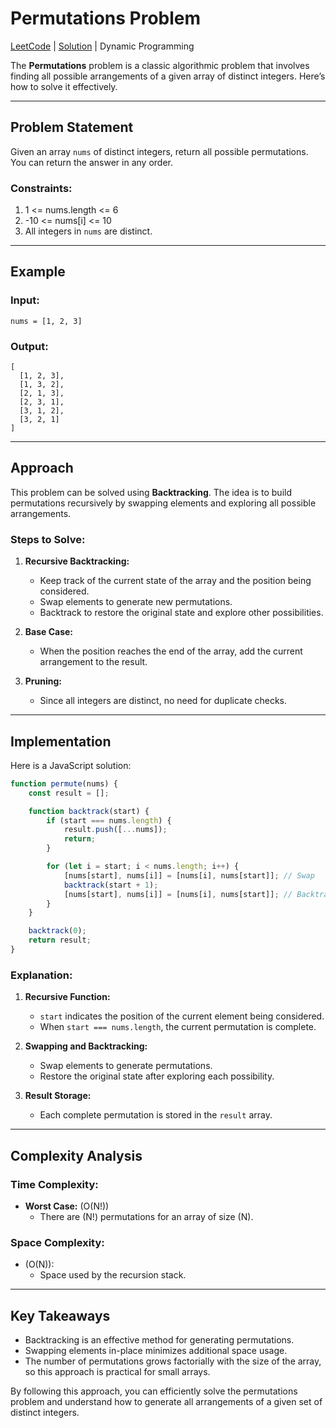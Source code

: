 # Permutations Problem

[LeetCode](https://leetcode.com/problems/permutations/) 
|
[Solution](0046_permutations.js)
|
Dynamic Programming

The **Permutations** problem is a classic algorithmic problem that involves finding all possible arrangements of a given array of distinct integers. Here’s how to solve it effectively.

---

## Problem Statement

Given an array `nums` of distinct integers, return all possible permutations. You can return the answer in any order.

### Constraints:
1. 1 <= nums.length <= 6
2. -10 <= nums[i] <= 10
3. All integers in `nums` are distinct.

---

## Example

### Input:
```plaintext
nums = [1, 2, 3]
```

### Output:
```plaintext
[
  [1, 2, 3],
  [1, 3, 2],
  [2, 1, 3],
  [2, 3, 1],
  [3, 1, 2],
  [3, 2, 1]
]
```

---

## Approach

This problem can be solved using **Backtracking**. The idea is to build permutations recursively by swapping elements and exploring all possible arrangements.

### Steps to Solve:
1. **Recursive Backtracking:**
   - Keep track of the current state of the array and the position being considered.
   - Swap elements to generate new permutations.
   - Backtrack to restore the original state and explore other possibilities.

2. **Base Case:**
   - When the position reaches the end of the array, add the current arrangement to the result.

3. **Pruning:**
   - Since all integers are distinct, no need for duplicate checks.

---

## Implementation

Here is a JavaScript solution:

```javascript
function permute(nums) {
    const result = [];

    function backtrack(start) {
        if (start === nums.length) {
            result.push([...nums]);
            return;
        }

        for (let i = start; i < nums.length; i++) {
            [nums[start], nums[i]] = [nums[i], nums[start]]; // Swap
            backtrack(start + 1);
            [nums[start], nums[i]] = [nums[i], nums[start]]; // Backtrack
        }
    }

    backtrack(0);
    return result;
}
```

### Explanation:
1. **Recursive Function:**
   - `start` indicates the position of the current element being considered.
   - When `start === nums.length`, the current permutation is complete.

2. **Swapping and Backtracking:**
   - Swap elements to generate permutations.
   - Restore the original state after exploring each possibility.

3. **Result Storage:**
   - Each complete permutation is stored in the `result` array.

---

## Complexity Analysis

### Time Complexity:
- **Worst Case:** \(O(N!)\)
  - There are \(N!\) permutations for an array of size \(N\).

### Space Complexity:
- \(O(N)\):
  - Space used by the recursion stack.

---

## Key Takeaways

- Backtracking is an effective method for generating permutations.
- Swapping elements in-place minimizes additional space usage.
- The number of permutations grows factorially with the size of the array, so this approach is practical for small arrays.

By following this approach, you can efficiently solve the permutations problem and understand how to generate all arrangements of a given set of distinct integers.

